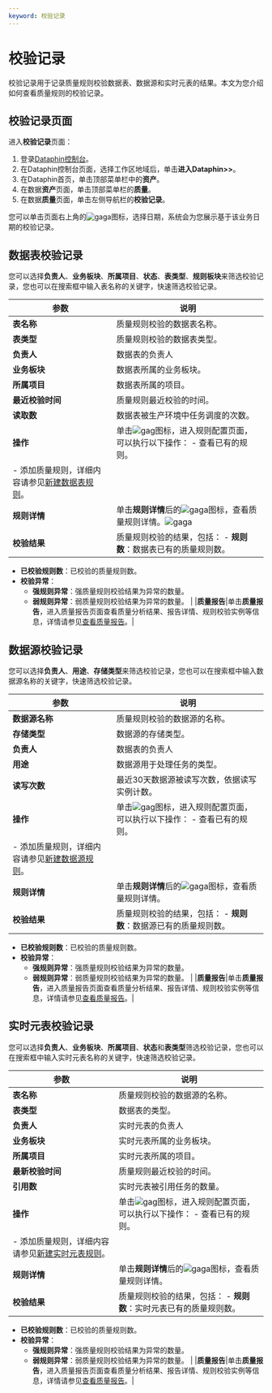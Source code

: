 ```yaml
---
keyword: 校验记录
---
```


# 校验记录

校验记录用于记录质量规则校验数据表、数据源和实时元表的结果。本文为您介绍如何查看质量规则的校验记录。

## 校验记录页面

进入**校验记录**页面：

1.  登录[Dataphin控制台](https://dataphin.console.aliyun.com/workingArea)。
2.  在Dataphin控制台页面，选择工作区地域后，单击**进入Dataphin\>\>**。
3.  在Dataphin首页，单击顶部菜单栏中的**资产**。
4.  在数据**资产**页面，单击顶部菜单栏的**质量**。
5.  在数据**质量**页面，单击左侧导航栏的**校验记录**。

您可以单击页面右上角的![gaga](https://static-aliyun-doc.oss-accelerate.aliyuncs.com/assets/img/zh-CN/7129997951/p84510.png)图标，选择日期，系统会为您展示基于该业务日期的校验记录。

## 数据表校验记录

您可以选择**负责人**、**业务板块**、**所属项目**、**状态**、**表类型**、**规则板块**来筛选校验记录，您也可以在搜索框中输入表名称的关键字，快速筛选校验记录。

|参数|说明|
|--|--|
|**表名称**|质量规则校验的数据表名称。|
|**表类型**|质量规则校验的数据表类型。|
|**负责人**|数据表的负责人|
|**业务板块**|数据表所属的业务板块。|
|**所属项目**|数据表所属的项目。|
|**最近校验时间**|质量规则最近校验的时间。|
|**读取数**|数据表被生产环境中任务调度的次数。|
|**操作**|单击![gag](https://static-aliyun-doc.oss-accelerate.aliyuncs.com/assets/img/zh-CN/6129997951/p84463.png)图标，进入规则配置页面，可以执行以下操作： -   查看已有的规则。
-   添加质量规则，详细内容请参见[新建数据表规则](/cn.zh-CN/资产中心/资产质量/新建数据表规则.md)。 |
|**规则详情**|单击**规则详情**后的![gaga](https://static-aliyun-doc.oss-accelerate.aliyuncs.com/assets/img/zh-CN/6129997951/p84466.png)图标，查看质量规则详情。![gaga](https://static-aliyun-doc.oss-accelerate.aliyuncs.com/assets/img/zh-CN/6129997951/p84468.png) |
|**校验结果**|质量规则校验的结果，包括： -   **规则数**：数据表已有的质量规则数。
-   **已校验规则数**：已校验的质量规则数。
-   **校验异常**：
    -   **强规则异常**：强质量规则校验结果为异常的数量。
    -   **弱规则异常**：弱质量规则校验结果为异常的数量。 |
|**质量报告**|单击**质量报告**，进入质量报告页面查看质量分析结果、报告详情、规则校验实例等信息，详情请参见[查看质量报告](/cn.zh-CN/资产中心/资产质量/查看质量报告.md)。|

## 数据源校验记录

您可以选择**负责人**、**用途**、**存储类型**来筛选校验记录，您也可以在搜索框中输入数据源名称的关键字，快速筛选校验记录。

|参数|说明|
|--|--|
|**数据源名称**|质量规则校验的数据源的名称。|
|**存储类型**|数据源的存储类型。|
|**负责人**|数据表的负责人|
|**用途**|数据源用于处理任务的类型。|
|**读写次数**|最近30天数据源被读写次数，依据读写实例计数。|
|**操作**|单击![gag](https://static-aliyun-doc.oss-accelerate.aliyuncs.com/assets/img/zh-CN/6129997951/p84463.png)图标，进入规则配置页面，可以执行以下操作： -   查看已有的规则。
-   添加质量规则，详细内容请参见[新建数据源规则](/cn.zh-CN/资产中心/资产质量/新建数据源规则.md)。 |
|**规则详情**|单击**规则详情**后的![gaga](https://static-aliyun-doc.oss-accelerate.aliyuncs.com/assets/img/zh-CN/6129997951/p84466.png)图标，查看质量规则详情。|
|**校验结果**|质量规则校验的结果，包括： -   **规则数**：数据源已有的质量规则数。
-   **已校验规则数**：已校验的质量规则数。
-   **校验异常**：
    -   **强规则异常**：强质量规则校验结果为异常的数量。
    -   **弱规则异常**：弱质量规则校验结果为异常的数量。 |
|**质量报告**|单击**质量报告**，进入质量报告页面查看质量分析结果、报告详情、规则校验实例等信息，详情请参见[查看质量报告](/cn.zh-CN/资产中心/资产质量/查看质量报告.md)。|

## 实时元表校验记录

您可以选择**负责人**、**业务板块**、**所属项目**、**状态**和**表类型**筛选校验记录，您也可以在搜索框中输入实时元表名称的关键字，快速筛选校验记录。

|参数|说明|
|--|--|
|**表名称**|质量规则校验的数据源的名称。|
|**表类型**|数据表的类型。|
|**负责人**|实时元表的负责人|
|**业务板块**|实时元表所属的业务板块。|
|**所属项目**|实时元表所属的项目。|
|**最新校验时间**|质量规则最近校验的时间。|
|**引用数**|实时元表被引用任务的数量。|
|**操作**|单击![gag](https://static-aliyun-doc.oss-accelerate.aliyuncs.com/assets/img/zh-CN/6129997951/p84463.png)图标，进入规则配置页面，可以执行以下操作： -   查看已有的规则。
-   添加质量规则，详细内容请参见[新建实时元表规则](/cn.zh-CN/资产中心/资产质量/新建实时元表规则.md)。 |
|**规则详情**|单击**规则详情**后的![gaga](https://static-aliyun-doc.oss-accelerate.aliyuncs.com/assets/img/zh-CN/6129997951/p84466.png)图标，查看质量规则详情。|
|**校验结果**|质量规则校验的结果，包括： -   **规则数**：实时元表已有的质量规则数。
-   **已校验规则数**：已校验的质量规则数。
-   **校验异常**：
    -   **强规则异常**：强质量规则校验结果为异常的数量。
    -   **弱规则异常**：弱质量规则校验结果为异常的数量。 |
|**质量报告**|单击**质量报告**，进入质量报告页面查看质量分析结果、报告详情、规则校验实例等信息，详情请参见[查看质量报告](/cn.zh-CN/资产中心/资产质量/查看质量报告.md)。|

